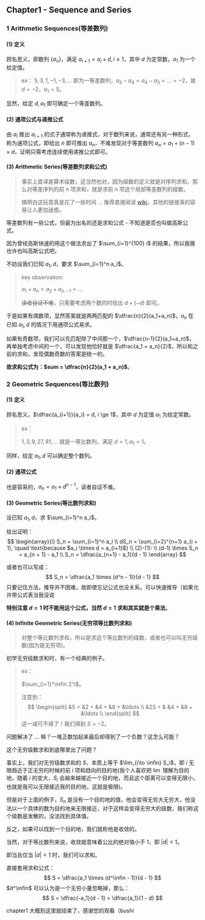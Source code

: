 ## Chapter1 - Sequence and Series

### 1 Arithmetic Sequences(等差数列)

#### (1) 定义

顾名思义，即数列 $\{a_n\}$，满足 $a_{i + 1} = a_{i} + d, i \ge 1$，其中 $d$ 为定常数，$a_1$ 为一个给定值。

> ex：
> $5, 3, 1, -1, -3, \ldots$ 即为一等差数列，$a_5 - a_4 = a_4 - a_3 = \ldots = -2$，故 $d = -2$，$a_1 = 5$。

显然，给定 $d, a_1$ 即可确定一个等差数列。

#### (2) 通项公式与递推公式

由 $a_i$ 推出 $a_{i+1}$ 的式子通常称为递推式，对于数列来说，通常还有另一种形式，称为通项公式，即给出 $n$ 即可推出 $a_n$，不难发现对于等差数列 $a_n = a_1 + (n-1)\times d$，证明只需考虑连续使用递推公式即可。

#### (3) Arithmetic Series(等差数列求和公式)

> 事实上直译是算术级数，这当然也对，因为级数的定义就是对序列求和，那么对等差序列的前 $n$ 项求和，就是求前 $n$ 项这个局部等差数列的级数。
>
> 搞明白这玩意真是花了一些时间 $\ldots$ 推荐直接阅读 [wiki](https://zh.wikipedia.org/zh-cn/%E7%BA%A7%E6%95%B0)，其他的链接真的容易让人更加迷惑。

等差数列有一些公式，但最为出名的还是求和公式 - 不知道是否也叫做高斯公式。

因为曾经高斯快速的用这个做法求出了 $\sum_{i=1}^{100} i$ 的结果，所以我猜也许也叫高斯公式吧。

不妨设我们已知 $a_1, d$，要求 $\sum_{i=1}^n a_i$。

> key observation:
>
> $a_1 + a_n = a_2 + a_{n - 1} = \ldots$ 
>
> ~~读者自证不难~~，只需要考虑两个数同时给出 $d + (-d)$ 即可。

于是如果有偶数项，显然答案就是两两匹配的 $\dfrac{n}{2}(a_1+a_n)$，$a_n$ 在已知 $a_1, d$ 的情况下用通项公式易求。

如果有奇数项，我们可以先匹配除了中间那一个，$\dfrac{n-1}{2}(a_1+a_n)$，再单独考虑中间的一个，可以发现他恰好就是 $\dfrac{a_1 + a_n}{2}$，所以和之前的求和，发现偶数奇数的答案是统一的。

**故求和公式为：$sum = \dfrac{n}{2}(a_1 + a_n)$**。

### 2 Geometric Sequences(等比数列)

#### (1) 定义

顾名思义，$\dfrac{a_{i+1}}{a_i} = d, i \ge 1$，其中 $d$ 为定值 $a_1$ 为给定常数。

> ex：
>
> $1, 3, 9, 27, 81, \ldots$ 就是一等比数列，满足 $d = 1, a_1 = 1$。

同样，给定 $a_1, d$ 可以确定整个数列。

#### (2) 通项公式

也是容易的，$a_n = a_1 \times d^{n-1}$，读者自证不难。

#### (3) Geometric Series(等比数列求和)

设已知 $a_1, d$，求 $\sum_{i=1}^n a_i$。

给出证明：
$$
\begin{array}{l}
S_n = \sum_{i=1}^n a_i \\
dS_n = \sum_{i=2}^{n+1} a_{i + 1}, \quad \text{because $a_i \times d = a_{i+1}$} \\
(2)-(1): \\
(d-1) \times S_n = a_{n + 1} - a_1 \\
S_n = \dfrac{a_{n+1} - a_1}{d - 1}
\end{array}
$$

或者也可以写成：
$$
S_n = \dfrac{a_1 \times (d^n - 1)}{d - 1}
$$
只要记住方法，推导并不困难，故即使忘记公式也没关系，可以快速推导（如果允许带公式表当我没说

**特别注意 $d = 1$ 时不能用这个公式，当然 $d = 1$ 求和其实就是个乘法**。

#### (4) Infinite Geometric Series(无穷项等比数列求和)

> 对整个等比数列求和，所以是求这个等比数列的级数，或者也可以叫无穷级数(因为是无穷项)。

初学无穷级数求和时，有一个经典的例子。

> ex：
>
> $\sum_{i=1}^\infin 2^i$。
>
> 注意到：
> $$
> \begin{split}
> &S = &2 + &4 + &8 + &\ldots \\
> &2S = & &4 + &8 + &\ldots \\
> \end{split}
> $$
> 这一减可不得了！我们得到 $S = -2$。

问题解决了 $\ldots$ 嘛？一堆正数加起来最后却得到了一个负数？这怎么可能？

这个无穷级数求和到底哪里出了问题？

事实上，我们对无穷级数求和的 $S$，本质上等于 $\lim_{i\to \infin} S_i$，即 $i$ 无限趋近于正无穷的时候的前 $i$ 项和趋向的目的地(我个人喜欢把 $\lim$ 理解为目的地，随着 $i$ 的变大，$S_i$ 会越来越接近一个目的地，而且这个距离可以变得无限小，也就是我可以无限接近我的目的地，这就是极限)。

但是对于上面的例子，$S_n$ 是没有一个目的地的值，他会变得无穷大无穷大，他没法以一个具体的数为目的地来无限接近，对于这样会变得无穷大的级数，我们称这个级数是发散的，没法找到具体值。

反之，如果可以找到一个目的地，我们就称他是收敛的。

当然，对于等比数列来说，收敛就意味着公比的绝对值小于 $1$，即 $|d| \lt 1$。

即当且仅当 $|d| \lt 1$ 时，我们可以求和。

直接套用求和公式：
$$
S = \dfrac{a_1 \times (d^\infin - 1)}{d - 1}
$$
$d^\infin$ 可以认为是一个无穷小量忽略掉，那么：
$$
S = \dfrac{-a_1}{d - 1} = \dfrac{a_1}{1 - d}
$$

chapter1 大概到这里就结束了，感谢您的观看（bushi

